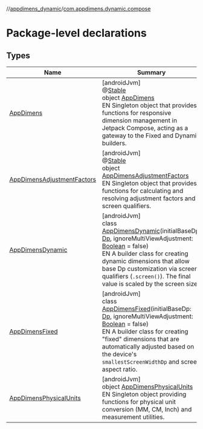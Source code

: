 //[appdimens_dynamic](../../README.md)/[com.appdimens.dynamic.compose](README.md)

# Package-level declarations

## Types

| Name | Summary |
|---|---|
| [AppDimens](-app-dimens/README.md) | [androidJvm]<br>@[Stable](https://developer.android.com/reference/kotlin/androidx/compose/runtime/Stable.html)<br>object [AppDimens](-app-dimens/README.md)<br>EN Singleton object that provides functions for responsive dimension management in Jetpack Compose, acting as a gateway to the Fixed and Dynamic builders. |
| [AppDimensAdjustmentFactors](-app-dimens-adjustment-factors/README.md) | [androidJvm]<br>@[Stable](https://developer.android.com/reference/kotlin/androidx/compose/runtime/Stable.html)<br>object [AppDimensAdjustmentFactors](-app-dimens-adjustment-factors/README.md)<br>EN Singleton object that provides functions for calculating and resolving adjustment factors and screen qualifiers. |
| [AppDimensDynamic](-app-dimens-dynamic/README.md) | [androidJvm]<br>class [AppDimensDynamic](-app-dimens-dynamic/README.md)(initialBaseDp: [Dp](https://developer.android.com/reference/kotlin/androidx/compose/ui/unit/Dp.html), ignoreMultiViewAdjustment: [Boolean](https://kotlinlang.org/api/core/kotlin-stdlib/kotlin/-boolean/index.html) = false)<br>EN A builder class for creating dynamic dimensions that allow base Dp customization via screen qualifiers (`.screen()`). The final value is scaled by the screen size. |
| [AppDimensFixed](-app-dimens-fixed/README.md) | [androidJvm]<br>class [AppDimensFixed](-app-dimens-fixed/README.md)(initialBaseDp: [Dp](https://developer.android.com/reference/kotlin/androidx/compose/ui/unit/Dp.html), ignoreMultiViewAdjustment: [Boolean](https://kotlinlang.org/api/core/kotlin-stdlib/kotlin/-boolean/index.html) = false)<br>EN A builder class for creating &quot;fixed&quot; dimensions that are automatically adjusted based on the device's `smallestScreenWidthDp` and screen aspect ratio. |
| [AppDimensPhysicalUnits](-app-dimens-physical-units/README.md) | [androidJvm]<br>object [AppDimensPhysicalUnits](-app-dimens-physical-units/README.md)<br>EN Singleton object providing functions for physical unit conversion (MM, CM, Inch) and measurement utilities. |